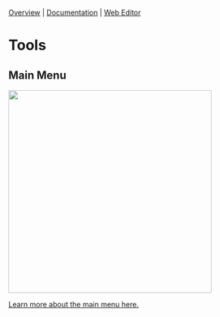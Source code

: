 [Overview](overview/) | [Documentation](docs/) | [Web Editor](http://app.embodiedcode.net/users/login)

# Tools

## Main Menu

<img src="mainmenu01.png" width=400>

[Learn more about the main menu here.](docs/UI-MainMenu.md)
